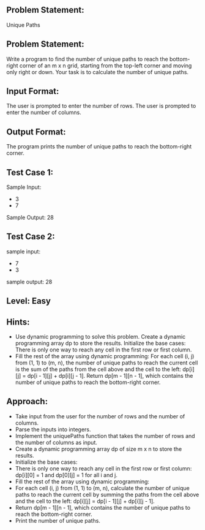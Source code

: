 ## Problem Statement:
Unique Paths

## Problem Statement:
Write a program to find the number of unique paths to reach the bottom-right corner of an m x n grid, starting from the top-left corner and moving only right or down. Your task is to calculate the number of unique paths.

## Input Format:
The user is prompted to enter the number of rows.
The user is prompted to enter the number of columns.

## Output Format:
The program prints the number of unique paths to reach the bottom-right corner.


## Test Case 1:
Sample Input:
- 3
- 7

Sample Output:
28

## Test Case 2:
sample input: 
- 7
- 3

sample output:
28

## Level: Easy

## Hints:
- Use dynamic programming to solve this problem.
Create a dynamic programming array dp to store the results.
Initialize the base cases:
There is only one way to reach any cell in the first row or first column.
- Fill the rest of the array using dynamic programming:
For each cell (i, j) from (1, 1) to (m, n), the number of unique paths to reach the current cell is the sum of the paths from the cell above and the cell to the left: dp[i][j] = dp[i - 1][j] + dp[i][j - 1].
Return dp[m - 1][n - 1], which contains the number of unique paths to reach the bottom-right corner.

## Approach:
- Take input from the user for the number of rows and the number of columns.
- Parse the inputs into integers.
- Implement the uniquePaths function that takes the number of rows and the number of columns as input.
- Create a dynamic programming array dp of size m x n to store the results.
- Initialize the base cases:
- There is only one way to reach any cell in the first row or first column: dp[i][0] = 1 and dp[0][j] = 1 for all i and j.
- Fill the rest of the array using dynamic programming:
- For each cell (i, j) from (1, 1) to (m, n), calculate the number of unique paths to reach the current cell by summing the paths from the cell above and the cell to the left: dp[i][j] = dp[i - 1][j] + dp[i][j - 1].
- Return dp[m - 1][n - 1], which contains the number of unique paths to reach the bottom-right corner.
- Print the number of unique paths.
